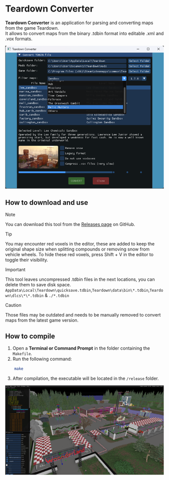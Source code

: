 # Teardown Converter

**Teardown Converter** is an application for parsing and converting maps from the game Teardown.  
It allows to convert maps from the binary .tdbin format into editable .xml and .vox formats.

![UI](https://github.com/TTFH/Teardown-Converter/blob/main/converter_ui.png)

## How to download and use
> [!Note]
> You can download this tool from the [Releases page](https://github.com/TTFH/Teardown-Converter/releases) on GitHub.

> [!Tip]
> You may encounter red voxels in the editor, these are added to keep the original shape size when splitting compounds or removing snow from vehicle wheels.
> To hide these red voxels, press Shift + V in the editor to toggle their visibility.

> [!Important]
> This tool leaves uncompressed .tdbin files in the next locations, you can delete them to save disk space.
> `AppData\Local\Teardown\quicksave.tdbin`,`Teardown\data\bin\*.tdbin`,`Teardown\dlcs\*\*.tdbin` & `./*.tdbin`

> [!Caution]
> Those files may be outdated and needs to be manually removed to convert maps from the latest game version.

## How to compile
1. Open a **Terminal or Command Prompt** in the folder containing the `Makefile`.
2. Run the following command:
```bash
    make
```
3. After compilation, the executable will be located in the `/release` folder.

![Editor Example](https://github.com/TTFH/Teardown-Converter/blob/main/converter_map.png)  
